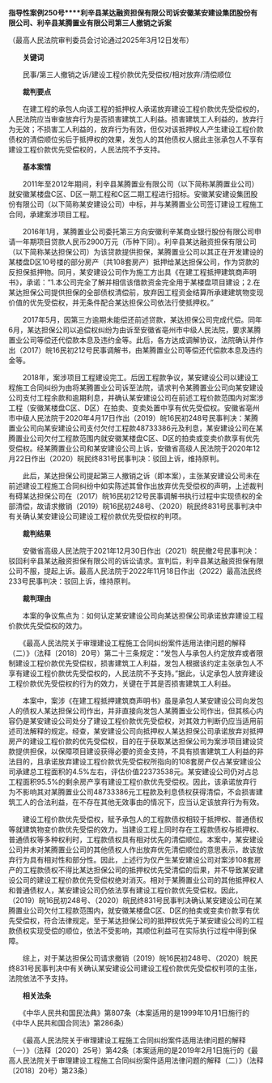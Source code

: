 **指导性案例250号****利辛县某达融资担保有限公司诉安徽某安建设集团股份有限公司、利辛县某腾置业有限公司第三人撤销之诉案**

（最高人民法院审判委员会讨论通过2025年3月12日发布）

　　**关键词**

　　民事/第三人撤销之诉/建设工程价款优先受偿权/相对放弃/清偿顺位

　　**裁判要点**

　　在建工程的承包人向该工程的抵押权人承诺放弃建设工程价款优先受偿权的，人民法院应当审查放弃行为是否损害建筑工人利益。损害建筑工人利益的，放弃行为无效；不损害工人利益的，放弃行为有效，但仅对该抵押权人产生建设工程价款债权的清偿顺位劣后于抵押权的效果，发包人的其他债权人据此主张承包人不享有建设工程价款优先受偿权的，人民法院不予支持。

　　**基本案情**

　　2011年至2012年期间，利辛县某腾置业有限公司（以下简称某腾置业公司）就安徽某楼盘C区、D区一期工程和C区二期工程进行招标。安徽某安建设集团股份有限公司（以下简称某安建设公司）中标，并与某腾置业公司签订建设工程施工合同，承建案涉项目工程。

　　2016年1月，某腾置业公司委托第三方向安徽利辛某商业银行股份有限公司申请一年期项目贷款人民币2900万元（币种下同）。利辛县某达融资担保有限公司（以下简称某达担保公司）为该贷款提供担保，某腾置业公司以其正在开发建设的某楼盘D区10号楼的部分房产（共108套房产）抵押给某达担保公司，作为贷款的反担保抵押物。同月，某安建设公司作为施工方出具《在建工程抵押建筑商声明书》，承诺：“1.本公司完全了解并相信该借款资金完全用于某楼盘项目建设；2.在某达担保公司提供担保的全部债权清偿前，放弃因工程资金结算所承建建筑物变现价值的优先受偿权，并无条件配合某达担保公司依法行使抵押权。”

　　2017年5月，因第三方逾期未能偿还前述贷款，某达担保公司完成代偿。同年6月，某达担保公司以追偿权纠纷为由诉至安徽省亳州市中级人民法院，要求某腾置业公司等偿还代偿款本息及违约金等。此后，各方达成调解协议，法院确认并作出（2017）皖16民初212号民事调解书，由某腾置业公司等偿还代偿款本息及违约金等。

　　2018年，案涉项目工程建设完工。后因工程款争议，某安建设公司以建设工程施工合同纠纷为由将某腾置业公司诉至法院，请求判令某腾置业公司向某安建设公司支付工程余款和逾期利息，并确认某安建设公司在前述工程价款范围内对案涉工程（安徽某楼盘C区、D区）在拍卖、变卖处置中享有优先受偿权。安徽省亳州市中级人民法院于2020年4月17日作出（2019）皖16民初248号民事判决：某腾置业公司向某安建设公司支付欠付工程款48733386元及利息，某安建设公司在某腾置业公司欠付工程款范围内就安徽某楼盘C区、D区的拍卖或变卖价款享有优先受偿权。经某腾置业公司和某安建设公司上诉，安徽省高级人民法院于2020年12月22日作出（2020）皖民终831号民事判决：驳回上诉，维持原判。

　　此后，某达担保公司提起第三人撤销之诉（即本案），主张某安建设公司未在前述建设工程施工合同纠纷中如实陈述其曾作出放弃优先受偿权的声明，上述裁判有碍某达担保公司在（2017）皖16民初212号民事调解书执行过程中实现债权的全部清偿，故请求撤销（2019）皖16民初248号、（2020）皖民终831号民事判决中有关确认某安建设公司建设工程价款优先受偿权的判项。

　　**裁判结果**

　　安徽省高级人民法院于2021年12月30日作出（2021）皖民撤2号民事判决：驳回利辛县某达融资担保有限公司的诉讼请求。宣判后，利辛县某达融资担保有限公司不服，提起上诉。最高人民法院于2022年11月18日作出（2022）最高法民终233号民事判决：驳回上诉，维持原判。

　　**裁判理由**

　　本案的争议焦点为：如何认定某安建设公司向某达担保公司承诺放弃建设工程价款优先受偿权的效力。

　　《最高人民法院关于审理建设工程施工合同纠纷案件适用法律问题的解释（二）》（法释〔2018〕20号）第二十三条规定：“发包人与承包人约定放弃或者限制建设工程价款优先受偿权，损害建筑工人利益，发包人根据该约定主张承包人不享有建设工程价款优先受偿权的，人民法院不予支持。”据此，认定承包人放弃建设工程价款优先受偿权的行为的效力，关键在于其是否损害建筑工人利益。

　　本案中，案涉《在建工程抵押建筑商声明书》虽是承包人某安建设公司向发包人的债权人某达担保公司作出，并非直接向发包人某腾置业公司作出，但其核心内容仍是某安建设公司处分了建设工程价款优先受偿权，对其效力判断仍应当适用前述司法解释的规定。经查，某安建设公司向抵押权人某达担保公司承诺放弃对抵押房产的建设工程价款的优先受偿权，目的在于获取某达担保公司为案涉项目建设贷款提供担保，以保障项目建设获得必要的资金支持，不具有损害建筑工人利益的非法目的，且承诺放弃建设工程价款优先受偿权所指向的108套房产仅占某安建设公司承建总工程面积的4.5%左右，评估价值22373538元。某安建设公司仍对占总工程面积95.5%的剩余房产享有建设工程价款优先受偿权。因此，该承诺放弃行为不影响其对某腾置业公司48733386元工程款及利息债权获得清偿，不会损害建筑工人的合法利益，在不存在其他无效事由的情况下，应当认定该放弃行为有效。

　　建设工程价款优先受偿权，赋予承包人的工程款债权相较于抵押权、普通债权等就建筑物变价款优先受偿的效力。当建设工程上同时存在工程款债权与抵押权、普通债权等多种权利时，工程款债权具有相对优先的清偿顺位。本案中，某安建设公司并未对某腾置业公司的其他债权人作出放弃优先清偿顺位的意思表示，故该放弃行为具有相对性和部分性。因此，上述行为仅产生某安建设公司对案涉108套房产的工程款债权不得比某达担保公司的抵押权优先受清偿的后果，并不导致某安建设公司的建设工程价款优先受偿权绝对消灭。相对于某腾置业公司的其他抵押权人和普通债权人，某安建设公司仍依法享有建设工程价款优先受偿权。因此，（2019）皖16民初248号、（2020）皖民终831号民事判决确认某安建设公司在某腾置业公司欠付工程款范围内，就安徽某楼盘C区、D区的拍卖或变卖价款享有优先受偿权，符合法律规定。至于某达担保公司的抵押权优先于某安建设公司的工程款债权实现受偿的顺位，依法不受影响，其顺位利益可在实际执行过程中得到保障。

　　综上，对于某达担保公司请求撤销（2019）皖16民初248号、（2020）皖民终831号民事判决中有关确认某安建设公司建设工程价款优先受偿权判项的主张，法院依法不予支持。

　　**相关法条**

　　《中华人民共和国民法典》第807条（本案适用的是1999年10月1日施行的《中华人民共和国合同法》第286条）

　　《最高人民法院关于审理建设工程施工合同纠纷案件适用法律问题的解释（一）》（法释〔2020〕25号）第42条〔本案适用的是2019年2月1日施行的《最高人民法院关于审理建设工程施工合同纠纷案件适用法律问题的解释（二）》（法释〔2018〕20号）第23条〕
